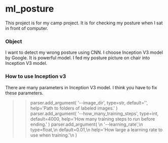 # ml_posture
This project is for my camp project.
It is for checking my posture when I sat in front of computer.
### Object
I want to detect my wrong posture using CNN. I choose Inception V3 model by Google. It is powerful model. 
I fed my posture picture on chair into Inception V3 model.



### How to use Inception v3
 There are many parameters in Inception V3 model. I think you have to fix these parameters.
   >> parser.add_argument(
        '--image_dir',
        type=str,
        default='',
        help='Path to folders of labeled images.'
    ) 
    parser.add_argument(
        '--how_many_training_steps',
        type=int,
        default=4000,
        help='How many training steps to run before ending.'
    )
    parser.add_argument( \n
        '--learning_rate',\n
        type=float,\n
        default=0.01,\n
        help='How large a learning rate to use when training.'\n
>>    )
  
  
